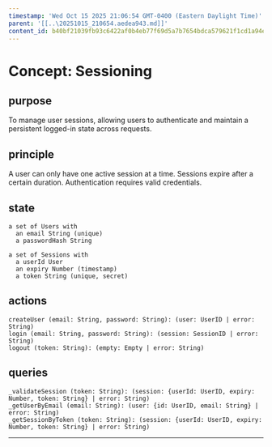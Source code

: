 ```yaml
---
timestamp: 'Wed Oct 15 2025 21:06:54 GMT-0400 (Eastern Daylight Time)'
parent: '[[..\20251015_210654.aedea943.md]]'
content_id: b40bf21039fb93c6422af0b4eb77f69d5a7b7654bdca579621f1cd1a94e48421
---
```


# Concept: Sessioning

## purpose

To manage user sessions, allowing users to authenticate and maintain a persistent logged-in state across requests.

## principle

A user can only have one active session at a time. Sessions expire after a certain duration. Authentication requires valid credentials.

## state

```
a set of Users with
  an email String (unique)
  a passwordHash String

a set of Sessions with
  a userId User
  an expiry Number (timestamp)
  a token String (unique, secret)
```

## actions

```
createUser (email: String, password: String): (user: UserID | error: String)
login (email: String, password: String): (session: SessionID | error: String)
logout (token: String): (empty: Empty | error: String)
```

## queries

```
_validateSession (token: String): (session: {userId: UserID, expiry: Number, token: String} | error: String)
_getUserByEmail (email: String): (user: {id: UserID, email: String} | error: String)
_getSessionByToken (token: String): (session: {userId: UserID, expiry: Number, token: String} | error: String)
```

***
